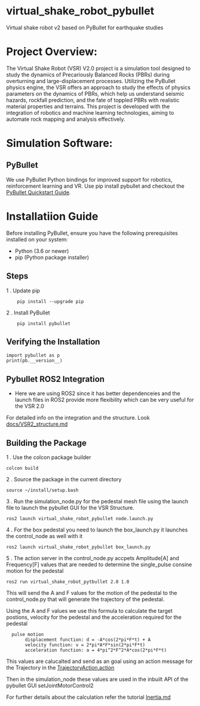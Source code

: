 # virtual_shake_robot_pybullet
Virtual shake robot v2 based on PyBullet for earthquake studies

# Project  Overview:
The Virtual Shake Robot (VSR) V2.0 project is a simulation tool designed to study the dynamics of Precariously Balanced Rocks (PBRs) during overturning and large-displacement processes. Utilizing the PyBullet physics engine, the VSR offers an approach to study the effects of physics parameters on the dynamics of PBRs, which help us understand seismic hazards, rockfall prediction, and the fate of toppled PBRs with realistic material properties and terrains. This project is developed with the integration of robotics and machine learning technologies, aiming to automate rock mapping and analysis effectively.
# Simulation Software:

## PyBullet ##
We use PyBullet Python bindings for improved support for robotics, reinforcement learning and VR. Use pip install pybullet and checkout the [PyBullet Quickstart Guide](https://docs.google.com/document/d/10sXEhzFRSnvFcl3XxNGhnD4N2SedqwdAvK3dsihxVUA/edit#heading=h.2ye70wns7io3).


# Installatiion Guide 
Before installing PyBullet, ensure you have the following prerequisites installed on your system:

- Python (3.6 or newer)
- pip (Python package installer)

## Steps ##

1 . Update pip
```
    pip install --upgrade pip
```
2 . Install PyBullet
```
    pip install pybullet
```
## Verifying the Installation ##
```
import pybullet as p
print(pb.__version__)

```
## Pybullet ROS2 Integration
 - Here we are using ROS2 since it has better dependenceies and the launch files in ROS2 provide more flexibility which can be very useful for the VSR 2.0

 For detailed info on the integration and the structure. Look [docs/VSR2_structure.md](docs/VSR2_structure.md)

 ## Building the Package 

 1 . Use the colcon package builder
 ```
 colcon build 

 ```
 2 . Source the package in the current directory

 ```
 source ~/install/setup.bash

 ```
 3 . Run the simulation_node.py for the pedestal mesh file using the launch file to launch the pybullet GUI for the VSR Structure.

 ```
 ros2 launch virtual_shake_robot_pybullet node.launch.py

 ```

 4 . For the box pedestal you need to launch the box_launch.py  it launches the control_node as well with it

 ```
 ros2 launch virtual_shake_robot_pybullet box_launch.py

 ```
 5 . The action server in the control_node.py accpets Amplitude[A] and Frequency[F] values that are needed to determine the single_pulse consine motion for the pedestal

 ```
 ros2 run virtual_shake_robot_pytbullet 2.0 1.0

 ```
 This will send the A and F values for the motion of the pedestal to the control_node.py that will generate the trajectory of the pedestal.

 Using the A and F values we use this formula to calculate the target postions, velocity for the pedestal and the acceleration required for the pedestal


 ```
   pulse motion
        displacement function: d = -A*cos(2*pi*F*t) + A
        velocity function: v = 2*pi*A*F*sin(2*pi*F*t)
        acceleration function: a = 4*pi^2*F^2*A*cos(2*pi*F*t)
```
This values are calucalted and send as an goal using an action message for the Trajectory in the [TrajectoryAction.action](action/TrajectoryAction.action)


Then in the simulation_node these values are used in the inbuilt API of the pybullet GUI setJointMotorControl2 

For further details about the calculation refer the tutorial [Inertia.md](docs/Inertia.md)




 